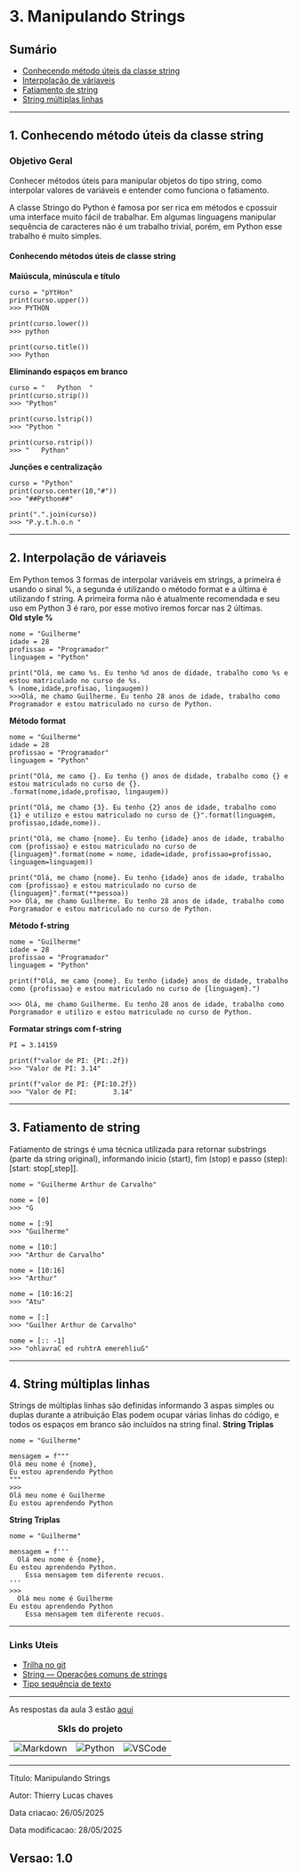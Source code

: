 # 3. Manipulando Strings
## Sumário 
- [Conhecendo método úteis da classe string](#1-conhecendo-método-úteis-da-classe-string)
- [Interpolação de váriaveis](#2-interpolação-de-váriaveis)
- [Fatiamento de string](#3-fatiamento-de-string)
- [String múltiplas linhas](#4-string-múltiplas-linhas)
---
## 1. Conhecendo método úteis da classe string
### Objetivo Geral 
Conhecer métodos úteis para manipular objetos do tipo string, como interpolar valores de variáveis e entender como funciona o fatiamento. 

A classe Stringo do Python é famosa por ser rica em métodos e cpossuir uma interface muito fácil de trabalhar. Em algumas  linguagens manipular sequência de caracteres não é um trabalho trivial, porém, em Python esse trabalho é muito simples.   
#### Conhecendo métodos úteis de classe string  
**Maiúscula, minúscula e título**  
```
curso = "pYtHon"
print(curso.upper())
>>> PYTHON 

print(curso.lower())
>>> python 

print(curso.title())
>>> Python
```
**Eliminando espaços em branco**  
```
curso = "   Python  "
print(curso.strip())
>>> "Python"

print(curso.lstrip())
>>> "Python " 

print(curso.rstrip())
>>> "   Python"
```
**Junções e centralização**  
```
curso = "Python"
print(curso.center(10,"#"))
>>> "##Python##"

print(".".join(curso))
>>> "P.y.t.h.o.n " 

```
---
## 2. Interpolação de váriaveis  
Em Python temos 3 formas de interpolar variáveis em strings, a primeira é usando o sinal %, a segunda é utilizando o método format e a última é utilizando f string. A primeira forma não é atualmente recomendada e seu uso em Python 3 é raro, por esse motivo iremos forcar nas 2 últimas.  
**Old style %**  
```
nome = "Guilherme"
idade = 28
profissao = "Programador"
linguagem = "Python"

print("Olá, me camo %s. Eu tenho %d anos de didade, trabalho como %s e estou matriculado no curso de %s.
% (nome,idade,profisao, lingaugem))
>>>Olá, me chamo Guilherme. Eu tenho 28 anos de idade, trabalho como Programador e estou matriculado no curso de Python. 
```
**Método format**  
```
nome = "Guilherme"
idade = 28
profissao = "Programador"
linguagem = "Python"

print("Olá, me camo {}. Eu tenho {} anos de didade, trabalho como {} e estou matriculado no curso de {}.
.format(nome,idade,profisao, lingaugem))

print("Olá, me chamo {3}. Eu tenho {2} anos de idade, trabalho como {1} e utilizo e estou matriculado no curso de {}".format(linguagem, profissao,idade,nome)). 

print("Olá, me chamo {nome}. Eu tenho {idade} anos de idade, trabalho com {profissao} e estou matriculado no curso de {linguagem}".format(nome = nome, idade=idade, profissao=profissao, linguagem=linguagem))

print("Olá, me chamo {nome}. Eu tenho {idade} anos de idade, trabalho com {profissao} e estou matriculado no curso de {linguagem}".format(**pessoa))
>>> Olá, me chamo Guilherme. Eu tenho 28 anos de idade, trabalho como Porgramador e estou matriculado no curso de Python.
```

**Método f-string**  
```
nome = "Guilherme"
idade = 28
profissao = "Programador"
linguagem = "Python"

print(f"Olá, me camo {nome}. Eu tenho {idade} anos de didade, trabalho como {profissao} e estou matriculado no curso de {linguagem}.")

>>> Olá, me chamo Guilherme. Eu tenho 28 anos de idade, trabalho como Porgramador e utilizo e estou matriculado no curso de Python.
```

**Formatar strings com f-string**  
```
PI = 3.14159

print(f"valor de PI: {PI:.2f})
>>> "Valor de PI: 3.14"

print(f"valor de PI: {PI:10.2f})
>>> "Valor de PI:         3.14"
```
---
## 3. Fatiamento de string
Fatiamento de strings é uma técnica utilizada para retornar substrings (parte da string original), informando inicio (start), fim (stop) e passo (step): [start: stop[,step]].  
```
nome = "Guilherme Arthur de Carvalho"

nome = [0]
>>> "G

nome = [:9]
>>> "Guilherme"

nome = [10:]
>>> "Arthur de Carvalho"

nome = [10:16]
>>> "Arthur"

nome = [10:16:2]
>>> "Atu"

nome = [:]
>>> "Guilher Arthur de Carvalho"

nome = [:: -1]
>>> "ohlavraC ed ruhtrA emerehliuG"
```
---
## 4. String múltiplas linhas
Strings de múltiplas linhas são definidas informando 3 aspas simples ou duplas durante a atribuição Elas podem ocupar várias linhas do código, e todos os espaços em branco são incluídos na string final. 
**String Triplas**  
```
nome = "Guilherme"

mensagem = f"""
Olá meu nome é {nome}, 
Eu estou aprendendo Python
"""
>>>
Olá meu nome é Guilherme
Eu estou aprendendo Python
```

**String Triplas**  
```
nome = "Guilherme"

mensagem = f'''
  Olá meu nome é {nome}, 
Eu estou aprendendo Python.
    Essa mensagem tem diferente recuos.
'''
>>>
  Olá meu nome é Guilherme
Eu estou aprendendo Python
    Essa mensagem tem diferente recuos. 
```
---

### Links Uteis
- [Trilha no git](https://github.com/digitalinnovationone/trilha-python-dio)
- [String — Operações comuns de strings](https://doc.python.org/pt-br/3/library/string.html)
- [Tipo sequência de texto](https://doc.python.org/pt-br/3/library/stdtypes.html#textseq)
---
As respostas da aula 3 estão [aqui](IMGS)

<table style="text-align: center; width: 100%;"> 
<caption><b>Skls do projeto </b></caption>
<tr>
    <td style="text-align: center;">
    <img alt="Markdown" src="https://img.shields.io/badge/markdown-%23000000.svg?style=for-the-badge&logo=markdown&logoColor=white"/>
    </td>
    <td style="text-align: center;">
    <img alt="Python" src="https://img.shields.io/badge/python-3670A0?style=for-the-badge&logo=python&logoColor=ffdd54"/>
    </td>
    <td style="text-align: center;">
    <img alt="VSCode" src="https://img.shields.io/badge/Visual%20Studio%20Code-0078d7.svg?style=for-the-badge&logo=visual-studio-code&logoColor=white"/>
    </td>
<tr> 
</table>

---
Titulo: Manipulando Strings 

Autor: Thierry Lucas chaves

Data criacao: 26/05/2025

Data modificacao: 28/05/2025

Versao: 1.0  
---